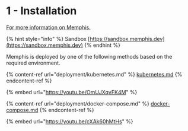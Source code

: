 # 1 - Installation

[For more information on Memphis.](memphis/overview.md)

{% hint style="info" %}
Sandbox [https://sandbox.memphis.dev](https://sandbox.memphis.dev)
{% endhint %}

Memphis is deployed by one of the following methods based on the required environment.

{% content-ref url="deployment/kubernetes.md" %}
[kubernetes.md](deployment/kubernetes.md)
{% endcontent-ref %}

{% embed url="https://youtu.be/OmUJXqvFK4M" %}

{% content-ref url="deployment/docker-compose.md" %}
[docker-compose.md](deployment/docker-compose.md)
{% endcontent-ref %}

{% embed url="https://youtu.be/cXAk60hMtHs" %}
